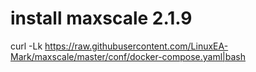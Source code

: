# install maxscale 2.1.9

curl -Lk https://raw.githubusercontent.com/LinuxEA-Mark/maxscale/master/conf/docker-compose.yaml|bash
